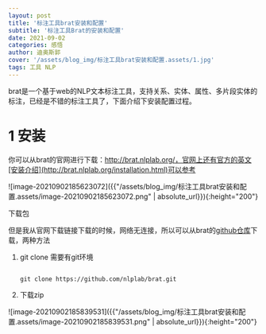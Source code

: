 ```yaml
---
layout: post
title: '标注工具brat安装和配置'
subtitle: '标注工具Brat的安装和配置'
date: 2021-09-02
categories: 感悟
author: 迪奥斯郭
cover: '/assets/blog_img/标注工具brat安装和配置.assets/1.jpg'
tags: 工具 NLP
---
```




brat是一个基于web的NLP文本标注工具，支持关系、实体、属性、多片段实体的标注，已经是不错的标注工具了，下面介绍下安装配置过程。



# 1 安装



你可以从brat的官网进行下载：http://brat.nlplab.org/，官网上还有官方的英文[安装介绍](http://brat.nlplab.org/installation.html)可以参考



![image-20210902185623072]({{"/assets/blog_img/标注工具brat安装和配置.assets/image-20210902185623072.png" | absolute_url}}){:height="200"}


下载包



但是我从官网下载链接下载的时候，网络无连接，所以可以从brat的[github仓库](https://github.com/nlplab/brat)下载，两种方法



1. git clone 需要有git环境



   ```shell

   git clone https://github.com/nlplab/brat.git

   ```



2. 下载zip



![image-20210902185839531]({{"/assets/blog_img/标注工具brat安装和配置.assets/image-20210902185839531.png" | absolute_url}}){:height="200"}


